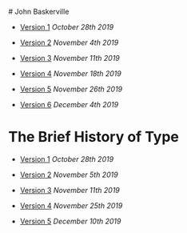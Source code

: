 # John Baskerville

- [Version 1](https://ethanfearon.github.io/baskerville-two/baskerville1.html)
*October 28th 2019*

- [Version 2](https://ethanfearon.github.io/baskerville-two/baskerville2.html)
*November 4th 2019*

- [Version 3](https://ethanfearon.github.io/baskerville-two/baskerville3.html)
*November 11th 2019*

- [Version 4](https://github.com/EthanFearon/baskerville-two/blob/gh-pages/baskerville4.html)
*November 18th 2019*

- [Version 5](https://github.com/EthanFearon/baskerville-two/blob/gh-pages/baskerville5.html)
*November 26th 2019*

- [Version 6](https://github.com/EthanFearon/baskerville-two/blob/gh-pages/baskerville6.html)
*December 4th 2019*

# The Brief History of Type

- [Version 1](https://ethanfearon.github.io/baskerville-two/abriefhistoryoftypev1.HTML)
*October 28th 2019*

- [Version 2](https://ethanfearon.github.io/baskerville-two/abriefhistoryoftypev2.HTML)
*November 5th 2019*

- [Version 3](https://ethanfearon.github.io/baskerville-two/abriefhistoryoftypev3.HTML)
*November 11th 2019*

- [Version 4](https://github.com/EthanFearon/baskerville-two/blob/gh-pages/abriefhistoryoftypev4.HTML)
*November 25th 2019*

- [Version 5](https://github.com/EthanFearon/baskerville-two/blob/gh-pages/abriefhistoryoftypev5.HTML)
*December 10th 2019*
